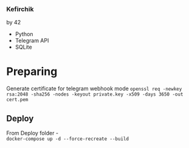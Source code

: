 ### Kefirchik
by 42


* Python
* Telegram API
* SQLite

# Preparing
Generate certificate for telegram webhook mode
`openssl req -newkey rsa:2048 -sha256 -nodes -keyout private.key -x509 -days 3650 -out cert.pem`

## Deploy
From Deploy folder - \
`docker-compose up -d --force-recreate --build`


